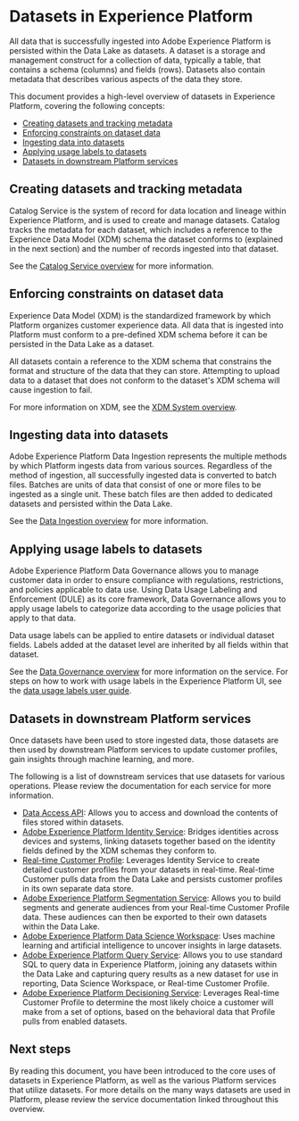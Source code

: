 # Datasets in Experience Platform

All data that is successfully ingested into Adobe Experience Platform is persisted within the Data Lake as datasets. A dataset is a storage and management construct for a collection of data, typically a table, that contains a schema (columns) and fields (rows). Datasets also contain metadata that describes various aspects of the data they store. 

This document provides a high-level overview of datasets in Experience Platform, covering the following concepts:

* [Creating datasets and tracking metadata](#creating-datasets-and-tracking-metadata)
* [Enforcing constraints on dataset data](#enforcing-constraints-on-dataset-data)
* [Ingesting data into datasets](#ingesting-data-into-datasets)
* [Applying usage labels to datasets](#applying-usage-labels-to-datasets)
* [Datasets in downstream Platform services](#datasets-in-downstream-platform-services)

## Creating datasets and tracking metadata

Catalog Service is the system of record for data location and lineage within Experience Platform, and is used to create and manage datasets. Catalog tracks the metadata for each dataset, which includes a reference to the Experience Data Model (XDM) schema the dataset conforms to (explained in the next section) and the number of records ingested into that dataset.

See the [Catalog Service overview](../catalog_architectural_overview/catalog_architectural_overview.md) for more information.

## Enforcing constraints on dataset data

Experience Data Model (XDM) is the standardized framework by which Platform organizes customer experience data. All data that is ingested into Platform must conform to a pre-defined XDM schema before it can be persisted in the Data Lake as a dataset.

All datasets contain a reference to the XDM schema that constrains the format and structure of the data that they can store. Attempting to upload data to a dataset that does not conform to the dataset's XDM schema will cause ingestion to fail.

For more information on XDM, see the [XDM System overview](../schema_registry/xdm_system/xdm_system_in_experience_platform.md).

## Ingesting data into datasets

Adobe Experience Platform Data Ingestion represents the multiple methods by which Platform ingests data from various sources. Regardless of the method of ingestion, all successfully ingested data is converted to batch files. Batches are units of data that consist of one or more files to be ingested as a single unit. These batch files are then added to dedicated datasets and persisted within the Data Lake.

See the [Data Ingestion overview](../ingest_architectural_overview/data-ingestion-overview.md) for more information.

## Applying usage labels to datasets

Adobe Experience Platform Data Governance allows you to manage customer data in order to ensure compliance with regulations, restrictions, and policies applicable to data use. Using Data Usage Labeling and Enforcement (DULE) as its core framework, Data Governance allows you to apply usage labels to categorize data according to the usage policies that apply to that data.

Data usage labels can be applied to entire datasets or individual dataset fields. Labels added at the dataset level are inherited by all fields within that dataset.

See the [Data Governance overview](../data_governance/dule_overview.md) for more information on the service. For steps on how to work with usage labels in the Experience Platform UI, see the [data usage labels user guide](../../tutorials/dule/dule_working_with_labels.md).

## Datasets in downstream Platform services

Once datasets have been used to store ingested data, those datasets are then used by downstream Platform services to update customer profiles, gain insights through machine learning, and more.

The following is a list of downstream services that use datasets for various operations. Please review the documentation for each service for more information.

* [Data Access API](../data_access_architectural_overview/data_access_architectural_overview.md): Allows you to access and download the contents of files stored within datasets.
* [Adobe Experience Platform Identity Service](../identity_services_architectural_overview/identity_services_architectural_overview.md): Bridges identities across devices and systems, linking datasets together based on the identity fields defined by the XDM schemas they conform to.
* [Real-time Customer Profile](../unified_profile_architectural_overview/unified_profile_architectural_overview.md): Leverages Identity Service to create detailed customer profiles from your datasets in real-time. Real-time Customer pulls data from the Data Lake and persists customer profiles in its own separate data store.
* [Adobe Experience Platform Segmentation Service](../../../../../end-user/markdown/segmentation_overview/segmentation.md): Allows you to build segments and generate audiences from your Real-time Customer Profile data. These audiences can then be exported to their own datasets within the Data Lake.
* [Adobe Experience Platform Data Science Workspace](../data_science_workspace_overview/dsw_overview.md): Uses machine learning and artificial intelligence to uncover insights in large datasets.
* [Adobe Experience Platform Query Service](../query-service/overview/overview.md): Allows you to use standard SQL to query data in Experience Platform, joining any datasets within the Data Lake and capturing query results as a new dataset for use in reporting, Data Science Workspace, or Real-time Customer Profile.
* [Adobe Experience Platform Decisioning Service](../decisioning-overview/decisioning-service-overview.md): Leverages Real-time Customer Profile to determine the most likely choice a customer will make from a set of options, based on the behavioral data that Profile pulls from enabled datasets.

## Next steps

By reading this document, you have been introduced to the core uses of datasets in Experience Platform, as well as the various Platform services that utilize datasets. For more details on the many ways datasets are used in Platform, please review the service documentation linked throughout this overview.

<!-- (Add after dataset user guide publishes)
For steps on how to interact with datasets within the Experience Platform UI, see the [datasets user guide]().
-->